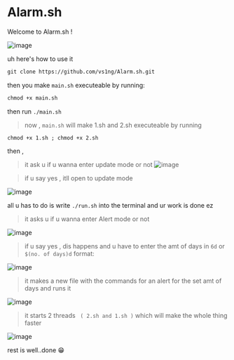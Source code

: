 # Alarm.sh

Welcome to
Alarm.sh !

![image](https://user-images.githubusercontent.com/90449815/183894414-af1507db-b5f7-47d2-90bb-bf7bb9aeba68.png)


uh here's how to use it

```md
git clone https://github.com/vs1ng/Alarm.sh.git
```

then you make ```main.sh``` executeable by running:

```md
chmod +x main.sh
```

then run ```./main.sh```

> now , ```main.sh``` will make 1.sh and 2.sh executeable by running 

```chmod +x 1.sh ; chmod +x 2.sh``` 

 then , 
> it ask u if u wanna enter update mode or not
![image](https://user-images.githubusercontent.com/90449815/191808828-b84e0687-75ef-4a60-a2f6-838ec2b8e991.png)

> if u say yes , itll open to update mode

![image](https://user-images.githubusercontent.com/90449815/191809031-f8537176-2a50-49b2-af03-a9287a266f05.png)

all u has to do is write ```./run.sh``` into the terminal and ur work is done ez

> it asks u if u wanna enter Alert mode or not

![image](https://user-images.githubusercontent.com/90449815/185797036-f36f578a-c067-40b5-98d7-05937c5ef7b2.png)

> if u say yes , dis happens and u have to enter the amt of days in ```6d``` or ```$(no. of days)d``` format:

![image](https://user-images.githubusercontent.com/90449815/185797138-83f1373b-ed9c-4b07-b2ba-4c0cd2613072.png)

> it makes a new file with the commands for an alert for the set amt of days and runs it

![image](https://user-images.githubusercontent.com/90449815/185797258-eb8c7945-7915-45df-ac62-d4e6aa3db082.png)


> it starts 2 threads ``` ( 2.sh and 1.sh )``` which will make the whole thing faster 

![image](https://user-images.githubusercontent.com/90449815/185198913-2f07ff56-91ae-4ce8-86cd-67d6f3efe729.png)


rest is well..done :grin: 

